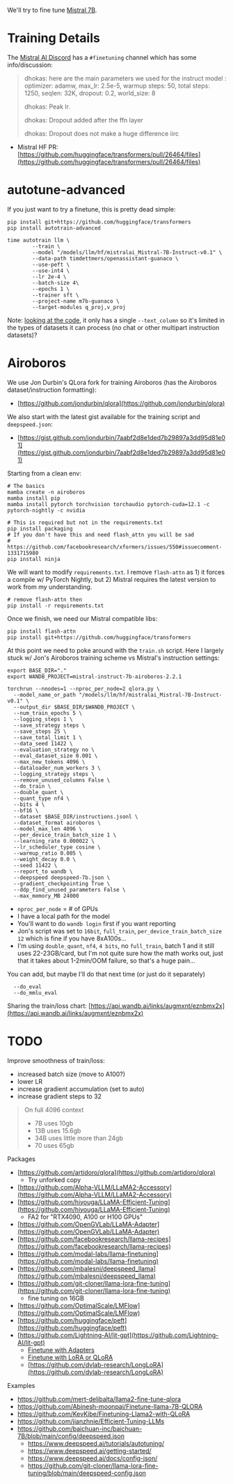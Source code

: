 We'll try to fine tune [Mistral 7B](https://mistral.ai/news/announcing-mistral-7b/
).

# Training Details
The [Mistral AI Discord](https://discord.gg/mistralai) has a `#finetuning` channel which has some info/discussion:

> dhokas: here are the main parameters we used for the instruct model :
optimizer: adamw, max_lr: 2.5e-5, warmup steps: 50, total steps: 1250, seqlen: 32K, dropout: 0.2, world_size: 8
>
> dhokas: Peak lr.
>
> dhokas: Dropout added after the ffn layer
>
> dhokas: Dropout does not make a huge difference iirc

* Mistral HF PR: [https://github.com/huggingface/transformers/pull/26464/files](https://github.com/huggingface/transformers/pull/26464/files)


# autotune-advanced
If you just want to try a finetune, this is pretty dead simple:
```
pip install git+https://github.com/huggingface/transformers
pip install autotrain-advanced

time autotrain llm \
        --train \
        --model "/models/llm/hf/mistralai_Mistral-7B-Instruct-v0.1" \
        --data-path timdettmers/openassistant-guanaco \
        --use-peft \
        --use-int4 \
        --lr 2e-4 \
        --batch-size 4\
        --epochs 1 \
        --trainer sft \
        --project-name m7b-guanaco \
        --target-modules q_proj,v_proj
```

Note: [looking at the code](https://github.com/huggingface/autotrain-advanced/blob/4ef5f411158867c56ea2d1ef7bb43e5fb588be43/src/autotrain/cli/run_llm.py#L63C18-L63C18), it only has a single `--text_column` so it's limited in the types of datasets it can process (no chat or other multipart instruction datasets)?



# Airoboros
We use Jon Durbin's QLora fork for training Airoboros (has the Airoboros dataset/instruction formatting):
* [https://github.com/jondurbin/qlora](https://github.com/jondurbin/qlora)

We also start with the latest gist available for the training script and `deepspeed.json`:
* [https://gist.github.com/jondurbin/7aabf2d8e1ded7b29897a3dd95d81e01](https://gist.github.com/jondurbin/7aabf2d8e1ded7b29897a3dd95d81e01)

Starting from a clean env:
```
# The basics
mamba create -n airoboros
mamba install pip
mamba install pytorch torchvision torchaudio pytorch-cuda=12.1 -c pytorch-nightly -c nvidia

# This is required but not in the requirements.txt
pip install packaging
# If you don't have this and need flash_attn you will be sad
# https://github.com/facebookresearch/xformers/issues/550#issuecomment-1331715980
pip install ninja
```

We will want to modify `requirements.txt`. I remove `flash-attn` as 1) it forces a compile w/ PyTorch Nightly, but 2) Mistral requires the latest version to work from my understanding.
```
# remove flash-attn then
pip install -r requirements.txt
```

Once we finish, we need our Mistral compatible libs:
```
pip install flash-attn
pip install git+https://github.com/huggingface/transformers
```

At this point we need to poke around with the `train.sh` script. Here I largely stuck w/ Jon's Airoboros training scheme vs Mistral's instruction settings:
```
export BASE_DIR="."
export WANDB_PROJECT=mistral-instruct-7b-airoboros-2.2.1

torchrun --nnodes=1 --nproc_per_node=2 qlora.py \
  --model_name_or_path "/models/llm/hf/mistralai_Mistral-7B-Instruct-v0.1" \
  --output_dir $BASE_DIR/$WANDB_PROJECT \
  --num_train_epochs 5 \
  --logging_steps 1 \
  --save_strategy steps \
  --save_steps 25 \
  --save_total_limit 1 \
  --data_seed 11422 \
  --evaluation_strategy no \
  --eval_dataset_size 0.001 \
  --max_new_tokens 4096 \
  --dataloader_num_workers 3 \
  --logging_strategy steps \
  --remove_unused_columns False \
  --do_train \
  --double_quant \
  --quant_type nf4 \
  --bits 4 \
  --bf16 \
  --dataset $BASE_DIR/instructions.jsonl \
  --dataset_format airoboros \
  --model_max_len 4096 \
  --per_device_train_batch_size 1 \
  --learning_rate 0.000022 \
  --lr_scheduler_type cosine \
  --warmup_ratio 0.005 \
  --weight_decay 0.0 \
  --seed 11422 \
  --report_to wandb \
  --deepspeed deepspeed-7b.json \
  --gradient_checkpointing True \
  --ddp_find_unused_parameters False \
  --max_memory_MB 24000
```
* `nproc_per_node` = # of GPUs
* I have a local path for the model
* You'll want to do `wandb login` first if you want reporting
* Jon's script was set to `16bit`, `full_train`, `per_device_train_batch_size 12` which is fine if you have 8xA100s...
* I'm using `double_quant`, `nf4`, `4 bits`, no `full_train`, batch 1 and it still uses 22-23GB/card, but I'm not quite sure how the math works out, just that it takes about 1-2min/OOM failure, so that's a huge pain...

You can add, but maybe I'll do that next time (or just do it separately)
```
  --do_eval
  --do_mmlu_eval
```

Sharing the train/loss chart: [https://api.wandb.ai/links/augmxnt/eznbmx2x](https://api.wandb.ai/links/augmxnt/eznbmx2x)


# TODO
Improve smoothness of train/loss:
* increased batch size (move to A100?)
* lower LR
* increase gradient accumulation (set to auto)
* increase gradient steps to 32

> On full 4096 context
> * 7B uses 10gb
> * 13B uses 15.6gb
> * 34B uses little more than 24gb
> * 70 uses 65gb

Packages
* [https://github.com/artidoro/qlora](https://github.com/artidoro/qlora)
  * Try unforked copy
* [https://github.com/Alpha-VLLM/LLaMA2-Accessory](https://github.com/Alpha-VLLM/LLaMA2-Accessory)
* [https://github.com/hiyouga/LLaMA-Efficient-Tuning](https://github.com/hiyouga/LLaMA-Efficient-Tuning)
  * FA2 for "RTX4090, A100 or H100 GPUs"
* [https://github.com/OpenGVLab/LLaMA-Adapter](https://github.com/OpenGVLab/LLaMA-Adapter)
* [https://github.com/facebookresearch/llama-recipes](https://github.com/facebookresearch/llama-recipes)
* [https://github.com/modal-labs/llama-finetuning](https://github.com/modal-labs/llama-finetuning)
* [https://github.com/mbalesni/deepspeed_llama](https://github.com/mbalesni/deepspeed_llama)
* [https://github.com/git-cloner/llama-lora-fine-tuning](https://github.com/git-cloner/llama-lora-fine-tuning)
  * fine tuning on 16GB
* [https://github.com/OptimalScale/LMFlow](https://github.com/OptimalScale/LMFlow)
* [https://github.com/huggingface/peft](https://github.com/huggingface/peft)
* [https://github.com/Lightning-AI/lit-gpt](https://github.com/Lightning-AI/lit-gpt)
  * [Finetune with Adapters](https://github.com/Lightning-AI/lit-gpt/blob/main/tutorials/finetune_adapter.md)
  * [Finetune with LoRA or QLoRA](https://github.com/Lightning-AI/lit-gpt/blob/main/tutorials/finetune_lora.md)
  * [https://github.com/dvlab-research/LongLoRA](https://github.com/dvlab-research/LongLoRA)

Examples
* https://github.com/mert-delibalta/llama2-fine-tune-qlora
* https://github.com/Abinesh-moonpai/Finetune-llama-7B-QLORA
* https://github.com/KevKibe/Finetuning-Llama2-with-QLoRA
* https://github.com/jianzhnie/Efficient-Tuning-LLMs
* https://github.com/baichuan-inc/baichuan-7B/blob/main/config/deepspeed.json
  * https://www.deepspeed.ai/tutorials/autotuning/
  * https://www.deepspeed.ai/getting-started/
  * https://www.deepspeed.ai/docs/config-json/
  * https://github.com/git-cloner/llama-lora-fine-tuning/blob/main/deepspeed-config.json